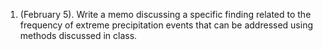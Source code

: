 1. (February 5). Write a memo discussing a specific finding related to the frequency of extreme precipitation events that can be addressed using methods discussed in class.
